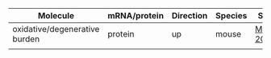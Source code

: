 
| Molecule                      | mRNA/protein | Direction | Species | Source           |
| ----------------------------- | ------------ | --------- | ------- | ---------------- |
| oxidative/degenerative burden | protein      | up        | mouse   | [Marzban 2002](https://doi.org/10.1016/S0531-5565(02)00117-1) |
|                               |              |           |         |                  |